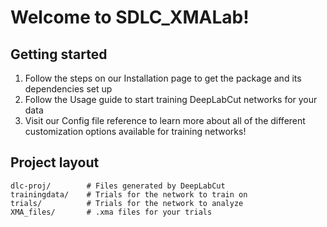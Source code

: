 # Welcome to SDLC_XMALab!

## Getting started
1. Follow the steps on our Installation page to get the package and its dependencies set up
2. Follow the Usage guide to start training DeepLabCut networks for your data
3. Visit our Config file reference to learn more about all of the different customization options available for training networks!
## Project layout

    dlc-proj/        # Files generated by DeepLabCut
    trainingdata/    # Trials for the network to train on
    trials/          # Trials for the network to analyze
    XMA_files/       # .xma files for your trials
